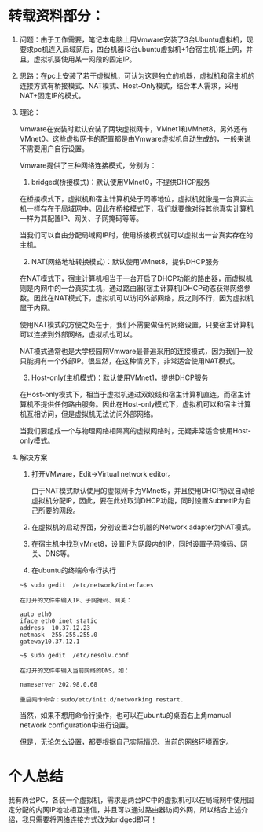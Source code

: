 # 转载资料部分：

1. 问题：由于工作需要，笔记本电脑上用Vmware安装了3台Ubuntu虚拟机，现要求pc机连入局域网后，四台机器(3台ubuntu虚拟机+1台宿主机)能上网，并且，虚拟机要使用某一网段的固定IP。

2. 思路：在pc上安装了若干虚拟机，可认为这是独立的机器，虚拟机和宿主机的连接方式有桥接模式、NAT模式、Host-Only模式，结合本人需求，采用NAT+固定IP的模式。

3. 理论：

    Vmware在安装时默认安装了两块虚拟网卡，VMnet1和VMnet8，另外还有VMnet0。这些虚拟网卡的配置都是由Vmware虚拟机自动生成的，一般来说不需要用户自行设置。

    Vmware提供了三种网络连接模式，分别为：

    1. bridged(桥接模式)：默认使用VMnet0，不提供DHCP服务

    在桥接模式下，虚拟机和宿主计算机处于同等地位，虚拟机就像是一台真实主机一样存在于局域网中。因此在桥接模式下，我们就要像对待其他真实计算机一样为其配置IP、网关、子网掩码等等。

    当我们可以自由分配局域网IP时，使用桥接模式就可以虚拟出一台真实存在的主机。

    2. NAT(网络地址转换模式)：默认使用VMnet8，提供DHCP服务 

    在NAT模式下，宿主计算机相当于一台开启了DHCP功能的路由器，而虚拟机则是内网中的一台真实主机，通过路由器(宿主计算机)DHCP动态获得网络参数。因此在NAT模式下，虚拟机可以访问外部网络，反之则不行，因为虚拟机属于内网。

    使用NAT模式的方便之处在于，我们不需要做任何网络设置，只要宿主计算机可以连接到外部网络，虚拟机也可以。

    NAT模式通常也是大学校园网Vmware最普遍采用的连接模式，因为我们一般只能拥有一个外部IP。很显然，在这种情况下，非常适合使用NAT模式。

    3. Host-only(主机模式)：默认使用VMnet1，提供DHCP服务

    在Host-only模式下，相当于虚拟机通过双绞线和宿主计算机直连，而宿主计算机不提供任何路由服务。因此在Host-only模式下，虚拟机可以和宿主计算机互相访问，但是虚拟机无法访问外部网络。

    当我们要组成一个与物理网络相隔离的虚拟网络时，无疑非常适合使用Host-only模式。

4. 解决方案

    1. 打开VMware，Edit->Virtual network editor。

        由于NAT模式默认使用的虚拟网卡为VMnet8，并且使用DHCP协议自动给虚拟机分配IP，因此，要在此处取消DHCP功能，同时设置SubnetIP为自己所要的网段。

    2. 在虚拟机的启动界面，分别设置3台机器的Network adapter为NAT模式。

    3. 在宿主机中找到vMnet8，设置IP为网段内的IP，同时设置子网掩码、网关、DNS等。

    4. 在ubuntu的终端命令行执行
    
    ```
    ~$ sudo gedit  /etc/network/interfaces

    在打开的文件中输入IP、子网掩码、网关：

    auto eth0
    iface eth0 inet static
    address  10.37.12.23
    netmask  255.255.255.0
    gateway10.37.12.1

    ~$ sudo gedit  /etc/resolv.conf

    在打开的文件中输入当前网络的DNS，如：

    nameserver 202.98.0.68

    重启网卡命令：sudo/etc/init.d/networking restart.
    ```

    当然，如果不想用命令行操作，也可以在ubuntu的桌面右上角manual network configuration中进行设置。

    但是，无论怎么设置，都要根据自己实际情况、当前的网络环境而定。


# 个人总结

   我有两台PC，各装一个虚拟机，需求是两台PC中的虚拟机可以在局域网中使用固定分配的内网IP地址相互通信，并且可以通过路由器访问外网，所以结合上述介绍，我只需要将网络连接方式改为bridged即可！
